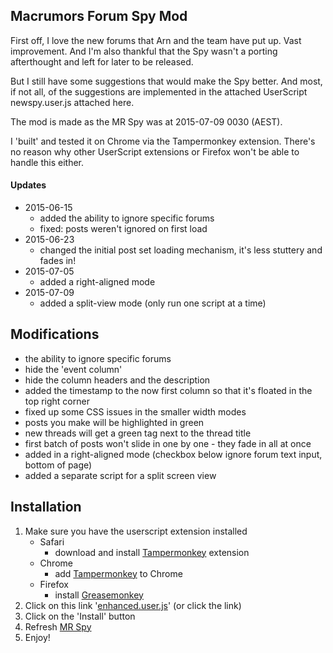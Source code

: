 ## Macrumors Forum Spy Mod ##

First off, I love the new forums that Arn and the team have put up. Vast improvement. And I'm also thankful that the Spy wasn't a porting afterthought and left for later to be released.

But I still have some suggestions that would make the Spy better. And most, if not all, of the suggestions are implemented in the attached UserScript newspy.user.js attached here.

The mod is made as the MR Spy was at 2015-07-09 0030 (AEST).

I 'built' and tested it on Chrome via the Tampermonkey extension. There's no reason why other UserScript extensions or Firefox won't be able to handle this either.

#### Updates ####

- 2015-06-15
    - added the ability to ignore specific forums
    - fixed: posts weren't ignored on first load
- 2015-06-23
    - changed the initial post set loading mechanism, it's less stuttery and fades in!
- 2015-07-05
    - added a right-aligned mode
- 2015-07-09
    - added a split-view mode (only run one script at a time)

## Modifications ##

- the ability to ignore specific forums
- hide the 'event column'
- hide the column headers and the description
- added the timestamp to the now first column so that it's floated in the top right corner
- fixed up some CSS issues in the smaller width modes
- posts you make will be highlighted in green
- new threads will get a green tag next to the thread title
- first batch of posts won't slide in one by one - they fade in all at once
- added in a right-aligned mode (checkbox below ignore forum text input, bottom of page)
- added a separate script for a split screen view

## Installation ##

1. Make sure you have the userscript extension installed
    - Safari
        - download and install [Tampermonkey](http://tampermonkey.net/?browser=safari) extension
    - Chrome
        - add [Tampermonkey](https://chrome.google.com/webstore/detail/tampermonkey/dhdgffkkebhmkfjojejmpbldmpobfkfo?hl=en) to Chrome
    - Firefox
        - install [Greasemonkey](https://addons.mozilla.org/en-US/firefox/addon/greasemonkey/)
2. Click on this link '[enhanced.user.js](https://github.com/sammich/macrumors-spy-mod/raw/master/enhanced.user.js)' (or click the link)
3. Click on the 'Install' button
4. Refresh [MR Spy](http://forums.macrumors.com/spy/)
5. Enjoy!
